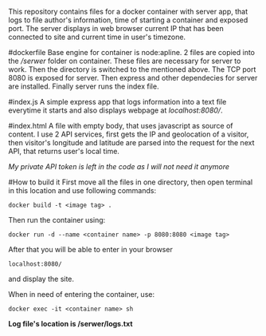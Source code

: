 This repository contains files for a docker container with server app, that logs to file author's information, time of starting a container and exposed port. The server displays in web browser current IP that has been connected to site and current time in user's timezone.

#dockerfile
Base engine for container is node:apline.
2 files are copied into the */serwer* folder on container. These files are necessary for server to work. Then the directory is switched to the mentioned above. The TCP port 8080 is exposed for server. Then express and other dependecies for server are installed. Finally server runs the index file.

#index.js
A simple express app that logs information into a text file everytime it starts and also displays webpage at *localhost:8080/*.

#index.html
A file with empty body, that uses javascript as source of content. I use 2 API services, first gets the IP and geolocation of a visitor, then visitor's longitude and latitude are parsed into the request for the next API, that returns user's local time.

*My private API token is left in the code as I will not need it anymore*

#How to build it
First move all the files in one directory, then open terminal in this location and use following commands:
```
docker build -t <image tag> .
```
Then run the container using:
```
docker run -d --name <container name> -p 8080:8080 <image tag>
```
After that you will be able to enter in your browser
```
localhost:8080/
```
and display the site.

When in need of entering the container, use:
```
docker exec -it <container name> sh
```
**Log file's location is /serwer/logs.txt**
